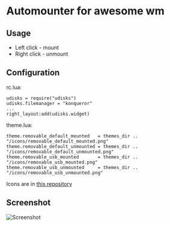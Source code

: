 # Automounter for awesome wm

## Usage

- Left click - mount
- Right click - unmount

## Configuration

rc.lua:

    udisks = require("udisks")
    udisks.filemanager = "konqueror"
    ...
    right_layout:add(udisks.widget)


theme.lua:

    theme.removable_default_mounted   = themes_dir .. "/icons/removable_default_mounted.png"
    theme.removable_default_unmounted = themes_dir .. "/icons/removable_default_unmounted.png"
    theme.removable_usb_mounted       = themes_dir .. "/icons/removable_usb_mounted.png"
    theme.removable_usb_unmounted     = themes_dir .. "/icons/removable_usb_unmounted.png"

Icons are in
[this repository](https://github.com/mireq/awesome-config)

## Screenshot

![Screenshot](https://raw.github.com/wiki/mireq/awesome-udisks2-mount/automount.gif)
